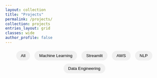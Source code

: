 ```yaml
---
layout: collection
title: "Projects"
permalink: /projects/
collection: projects
entries_layout: grid
classes: wide
author_profile: false
---
```


<div class="filter-bar">
  <button class="tag-filter" data-filter="all">All</button>
  <button class="tag-filter" data-filter="Machine Learning">Machine Learning</button>
  <button class="tag-filter" data-filter="Streamlit">Streamlit</button>
  <button class="tag-filter" data-filter="AWS">AWS</button>
  <button class="tag-filter" data-filter="NLP">NLP</button>
  <button class="tag-filter" data-filter="Data Engineering">Data Engineering</button>
</div>


<script src="/assets/js/filter-projects.js"></script>

<style>
.filter-bar {
  margin-bottom: 20px;
  text-align: center;
}

.tag-filter {
  margin: 5px;
  padding: 8px 15px;
  border: none;
  border-radius: 20px;
  background-color: #f0f0f0;
  cursor: pointer;
  transition: background 0.2s ease;
}

.tag-filter:hover {
  background-color: #007acc;
  color: #fff;
}

.tag-filter.active {
  background-color: #007acc;
  color: white;
}

.archive__item {
  transition: opacity 0.3s ease;
}

.tag-badge {
  display: inline-block;
  background-color: #f2f2f2;
  color: #333;
  padding: 5px 10px;
  margin: 3px 5px 0 0;
  font-size: 0.85rem;
  border-radius: 12px;
  font-weight: 500;
}

.archive__item.highlight {
  animation: glow 0.3s ease;
  border: 1px solid #007acc;
  box-shadow: 0 0 8px rgba(0, 122, 204, 0.2);
}
@keyframes glow {
  from {
    transform: scale(1.02);
  }
  to {
    transform: scale(1);
  }
}
</style>